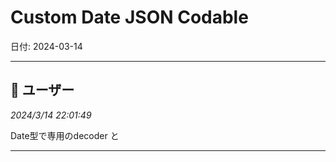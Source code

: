 # Custom Date JSON Codable

日付: 2024-03-14

---

## 👤 ユーザー
*2024/3/14 22:01:49*

Date型で専用のdecoder と

---
